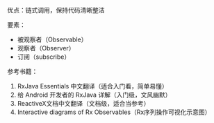 优点：链式调用，保持代码清晰整洁

要素：

* 被观察者（Observable）
* 观察者（Observer）
* 订阅（subscribe）

参考书籍：

1. RxJava Essentials 中文翻译（适合入门看，简单易懂）
2. 给 Android 开发者的 RxJava 详解（入门级，文风幽默）
3. ReactiveX文档中文翻译（文档级，适合当参考）
4. Interactive diagrams of Rx Observables（Rx序列操作可视化示意图）